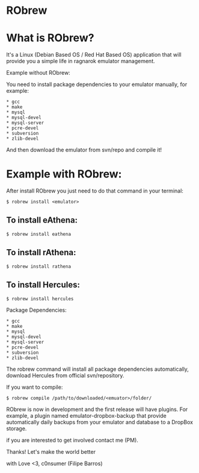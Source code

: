 RObrew
======

# What is RObrew?

It's a Linux (Debian Based OS / Red Hat Based OS) application that will provide you a simple life in ragnarok emulator management.

Example without RObrew:

You need to install package dependencies to your emulator manually, for example:

    * gcc
    * make
    * mysql
    * mysql-devel
    * mysql-server
    * pcre-devel
    * subversion
    * zlib-devel

And then download the emulator from svn/repo and compile it!

# Example with RObrew:

After install RObrew you just need to do that command in your terminal:

    $ robrew install <emulator>

## To install eAthena:

    $ robrew install eathena

## To install rAthena:

    $ robrew install rathena

## To install Hercules:

    $ robrew install hercules

Package Dependencies:
 
    * gcc
    * make
    * mysql
    * mysql-devel
    * mysql-server
    * pcre-devel
    * subversion
    * zlib-devel

The robrew command will install all package dependencies automatically, download Hercules from official svn/repository.

If you want to compile:

    $ robrew compile /path/to/downloaded/<emuator>/folder/

RObrew is now in development and the first release will have plugins. For example, a plugin named emulator-dropbox-backup that provide automatically daily backups from your emulator and database to a DropBox storage.

if you are interested to get involved contact me (PM).

Thanks! Let's make the world better 

with Love <3,
c0nsumer (Filipe Barros)
